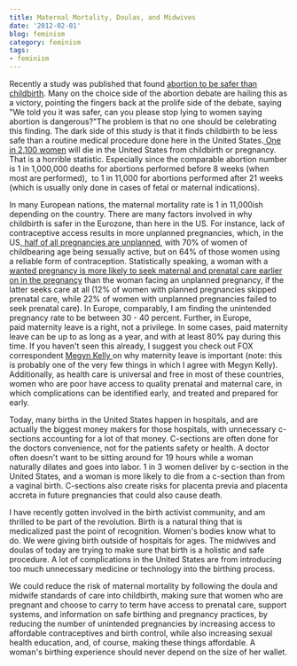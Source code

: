 ```yaml
---
title: Maternal Mortality, Doulas, and Midwives
date: '2012-02-01'
blog: feminism
category: feminism
tags:
- feminism
---
```



Recently a study was published that found <a href="http://www.reuters.com/article/2012/01/23/us-abortion-idUSTRE80M2BS20120123" target="_blank">abortion to be safer than childbirth</a>. Many on the choice side of the abortion debate are hailing this as a victory, pointing the fingers back at the prolife side of the debate, saying "We told you it was safer, can you please stop lying to women saying abortion is dangerous?"The problem is that no one should be celebrating this finding. The dark side of this study is that it finds childbirth to be less safe than a routine medical procedure done here in the United States.<a href="http://www.womendeliver.org/about/the-issue/" target="_blank"> One in 2,100 women</a> will die in the United States from childbirth or pregnancy. That is a horrible statistic. Especially since the comparable abortion number is 1 in 1,000,000 deaths for abortions performed before 8 weeks (when most are performed),  to 1 in 11,000 for abortions performed after 21 weeks (which is usually only done in cases of fetal or maternal indications).<!--more-->

In many European nations, the maternal mortality rate is 1 in 11,000ish depending on the country. There are many factors involved in why childbirth is safer in the Eurozone, than here in the US. For instance, lack of contraceptive access results in more unplanned pregnancies, which, in the US,<a href="http://www.americanpregnancy.org/main/statistics.html" target="_blank"> half of all pregnancies are unplanned</a>, with 70% of women of childbearing age being sexually active, but on 64% of those women using a reliable form of contraception. Statistically speaking, a woman with a <a href="http://www.sciencedirect.com/science/article/pii/S0091743597902176" target="_blank">wanted pregnancy is more likely to seek maternal and prenatal care earlier on in the pregnancy</a> than the woman facing an unplanned pregnancy, if the latter seeks care at all (12% of women with planned pregnancies skipped prenatal care, while 22% of women with unplanned pregnancies failed to seek prenatal care). In Europe, comparably, I am finding the unintended pregnancy rate to be between 30 - 40 percent. Further, in Europe, paid maternity leave is a right, not a privilege. In some cases, paid maternity leave can be up to as long as a year, and with at least 80% pay during this time. If you haven't seen this already, I suggest you check out FOX correspondent <a href="http://www.youtube.com/watch?v=5BfSBxk0FMc" target="_blank">Megyn Kelly </a>on why maternity leave is important (note: this is probably one of the very few things in which I agree with Megyn Kelly). Additionally, as health care is universal and free in most of these countries, women who are poor have access to quality prenatal and maternal care, in which complications can be identified early, and treated and prepared for early.

Today, many births in the United States happen in hospitals, and are actually the biggest money makers for those hospitals, with unnecessary c-sections accounting for a lot of that money. C-sections are often done for the doctors convenience, not for the patients safety or health. A doctor often doesn't want to be sitting around for 19 hours while a woman naturally dilates and goes into labor. 1 in 3 women deliver by c-section in the United States, and a woman is more likely to die from a c-section than from a vaginal birth. C-sections also create risks for placenta previa and placenta accreta in future pregnancies that could also cause death.

I have recently gotten involved in the birth activist community, and am thrilled to be part of the revolution. Birth is a natural thing that is medicalized past the point of recognition. Women's bodies know what to do. We were giving birth outside of hospitals for ages. The midwives and doulas of today are trying to make sure that birth is a holistic and safe procedure. A lot of complications in the United States are from introducing too much unnecessary medicine or technology into the birthing process.

We could reduce the risk of maternal mortality by following the doula and midwife standards of care into childbirth, making sure that women who are pregnant and choose to carry to term have access to prenatal care, support systems, and information on safe birthing and pregnancy practices, by reducing the number of unintended pregnancies by increasing access to affordable contraceptives and birth control, while also increasing sexual health education, and, of course, making these things affordable. A woman's birthing experience should never depend on the size of her wallet.


